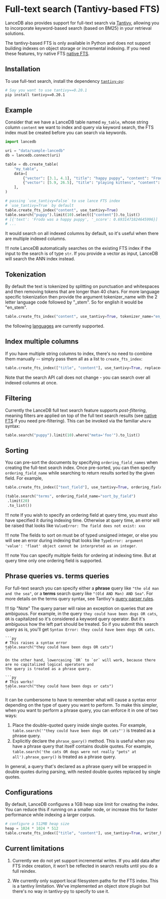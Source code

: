 # Full-text search (Tantivy-based FTS)

LanceDB also provides support for full-text search via [Tantivy](https://github.com/quickwit-oss/tantivy), allowing you to incorporate keyword-based search (based on BM25) in your retrieval solutions.

The tantivy-based FTS is only available in Python and does not support building indexes on object storage or incremental indexing. If you need these features, try native FTS [native FTS](fts.md).

## Installation

To use full-text search, install the dependency [`tantivy-py`](https://github.com/quickwit-oss/tantivy-py):

```sh
# Say you want to use tantivy==0.20.1
pip install tantivy==0.20.1
```

## Example

Consider that we have a LanceDB table named `my_table`, whose string column `content` we want to index and query via keyword search, the FTS index must be created before you can search via keywords.

```python
import lancedb

uri = "data/sample-lancedb"
db = lancedb.connect(uri)

table = db.create_table(
    "my_table",
    data=[
        {"vector": [3.1, 4.1], "title": "happy puppy", "content": "Frodo was a happy puppy"},
        {"vector": [5.9, 26.5], "title": "playing kittens", "content": "There are several kittens playing"},
    ],
)

# passing `use_tantivy=False` to use lance FTS index
# `use_tantivy=True` by default
table.create_fts_index("content", use_tantivy=True)
table.search("puppy").limit(10).select(["content"]).to_list()
# [{'text': 'Frodo was a happy puppy', '_score': 0.6931471824645996}]
# ...
```

It would search on all indexed columns by default, so it's useful when there are multiple indexed columns.

!!! note
    LanceDB automatically searches on the existing FTS index if the input to the search is of type `str`. If you provide a vector as input, LanceDB will search the ANN index instead.

## Tokenization
By default the text is tokenized by splitting on punctuation and whitespaces and then removing tokens that are longer than 40 chars. For more language specific tokenization then provide the argument tokenizer_name with the 2 letter language code followed by "_stem". So for english it would be "en_stem".

```python
table.create_fts_index("content", use_tantivy=True, tokenizer_name="en_stem", replace=True)
```

the following [languages](https://docs.rs/tantivy/latest/tantivy/tokenizer/enum.Language.html) are currently supported.

## Index multiple columns

If you have multiple string columns to index, there's no need to combine them manually -- simply pass them all as a list to `create_fts_index`:

```python
table.create_fts_index(["title", "content"], use_tantivy=True, replace=True)
```

Note that the search API call does not change - you can search over all indexed columns at once.

## Filtering

Currently the LanceDB full text search feature supports *post-filtering*, meaning filters are
applied on top of the full text search results (see [native FTS](fts.md) if you need pre-filtering). This can be invoked via the familiar
`where` syntax:

```python
table.search("puppy").limit(10).where("meta='foo'").to_list()
```

## Sorting

You can pre-sort the documents by specifying `ordering_field_names` when
creating the full-text search index. Once pre-sorted, you can then specify
`ordering_field_name` while searching to return results sorted by the given
field. For example,

```python
table.create_fts_index(["text_field"], use_tantivy=True, ordering_field_names=["sort_by_field"], replace=True)

(table.search("terms", ordering_field_name="sort_by_field")
 .limit(20)
 .to_list())
```

!!! note
    If you wish to specify an ordering field at query time, you must also
    have specified it during indexing time. Otherwise at query time, an
    error will be raised that looks like `ValueError: The field does not exist: xxx`

!!! note
    The fields to sort on must be of typed unsigned integer, or else you will see
    an error during indexing that looks like
    `TypeError: argument 'value': 'float' object cannot be interpreted as an integer`.

!!! note
    You can specify multiple fields for ordering at indexing time.
    But at query time only one ordering field is supported.


## Phrase queries vs. terms queries

For full-text search you can specify either a **phrase** query like `"the old man and the sea"`,
or a **terms** search query like `"(Old AND Man) AND Sea"`. For more details on the terms
query syntax, see Tantivy's [query parser rules](https://docs.rs/tantivy/latest/tantivy/query/struct.QueryParser.html).

!!! tip "Note"
    The query parser will raise an exception on queries that are ambiguous. For example, in the query `they could have been dogs OR cats`, `OR` is capitalized so it's considered a keyword query operator. But it's ambiguous how the left part should be treated. So if you submit this search query as is, you'll get `Syntax Error: they could have been dogs OR cats`.

    ```py
    # This raises a syntax error
    table.search("they could have been dogs OR cats")
    ```

    On the other hand, lowercasing `OR` to `or` will work, because there are no capitalized logical operators and
    the query is treated as a phrase query.

    ```py
    # This works!
    table.search("they could have been dogs or cats")
    ```

It can be cumbersome to have to remember what will cause a syntax error depending on the type of
query you want to perform. To make this simpler, when you want to perform a phrase query, you can
enforce it in one of two ways:

1. Place the double-quoted query inside single quotes. For example, `table.search('"they could have been dogs OR cats"')` is treated as
a phrase query.
1. Explicitly declare the `phrase_query()` method. This is useful when you have a phrase query that
itself contains double quotes. For example, `table.search('the cats OR dogs were not really "pets" at all').phrase_query()`
is treated as a phrase query.

In general, a query that's declared as a phrase query will be wrapped in double quotes during parsing, with nested
double quotes replaced by single quotes.


## Configurations

By default, LanceDB configures a 1GB heap size limit for creating the index. You can
reduce this if running on a smaller node, or increase this for faster performance while
indexing a larger corpus.

```python
# configure a 512MB heap size
heap = 1024 * 1024 * 512
table.create_fts_index(["title", "content"], use_tantivy=True, writer_heap_size=heap, replace=True)
```

## Current limitations

1. Currently we do not yet support incremental writes.
   If you add data after FTS index creation, it won't be reflected
   in search results until you do a full reindex.

2. We currently only support local filesystem paths for the FTS index.
   This is a tantivy limitation. We've implemented an object store plugin
   but there's no way in tantivy-py to specify to use it.
